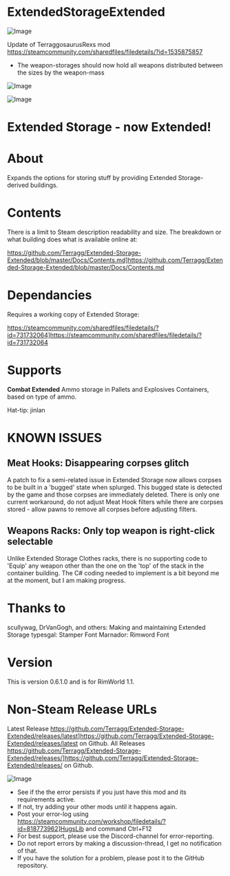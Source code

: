 # ExtendedStorageExtended

![Image](https://i.imgur.com/buuPQel.png)

Update of TerraggosaurusRexs mod
https://steamcommunity.com/sharedfiles/filedetails/?id=1535875857

- The weapon-storages should now hold all weapons distributed between the sizes by the weapon-mass

![Image](https://i.imgur.com/pufA0kM.png)

	
![Image](https://i.imgur.com/Z4GOv8H.png)

# Extended Storage - now Extended!

**About**
================================================================
Expands the options for storing stuff by providing Extended Storage-derived buildings.

**Contents**
================================================================
There is a limit to Steam description readability and size.  The breakdown or what building does what is available online at:

   https://github.com/Terragg/Extended-Storage-Extended/blob/master/Docs/Contents.md]https://github.com/Terragg/Extended-Storage-Extended/blob/master/Docs/Contents.md

**Dependancies**
================================================================
Requires a working copy of Extended Storage:

   https://steamcommunity.com/sharedfiles/filedetails/?id=731732064]https://steamcommunity.com/sharedfiles/filedetails/?id=731732064

**Supports**
================================================================
**Combat Extended**
Ammo storage in Pallets and Explosives Containers, based on type of ammo.

Hat-tip: jinlan

**KNOWN ISSUES**
================================================================

**Meat Hooks: Disappearing corpses glitch**
--------------------------------
A patch to fix a semi-related issue in Extended Storage now allows corpses to be built in a 'bugged' state when splurged.  This bugged state is detected by the game and those corpses are immediately deleted.  There is only one current workaround, do not adjust Meat Hook filters while there are corpses stored - allow pawns to remove all corpses before adjusting filters.

**Weapons Racks: Only top weapon is right-click selectable**
--------------------------------
Unlike Extended Storage Clothes racks, there is no supporting code to 'Equip' any weapon other than the one on the 'top' of the stack in the container building.  The C# coding needed to implement is a bit beyond me at the moment, but I am making progress.

**Thanks to**
================================================================
scullywag, DrVanGogh, and others:  Making and maintaining Extended Storage
typesgal:  Stamper Font
Marnador:  Rimword Font

**Version**
================================================================
This is version 0.6.1.0 and is for RimWorld 1.1.

**Non-Steam Release URLs**
================================================================
Latest Release   https://github.com/Terragg/Extended-Storage-Extended/releases/latest]https://github.com/Terragg/Extended-Storage-Extended/releases/latest on Github.
All Releases   https://github.com/Terragg/Extended-Storage-Extended/releases/]https://github.com/Terragg/Extended-Storage-Extended/releases/ on Github.

![Image](https://i.imgur.com/PwoNOj4.png)



-  See if the the error persists if you just have this mod and its requirements active.
-  If not, try adding your other mods until it happens again.
-  Post your error-log using https://steamcommunity.com/workshop/filedetails/?id=818773962]HugsLib and command Ctrl+F12
-  For best support, please use the Discord-channel for error-reporting.
-  Do not report errors by making a discussion-thread, I get no notification of that.
-  If you have the solution for a problem, please post it to the GitHub repository.




